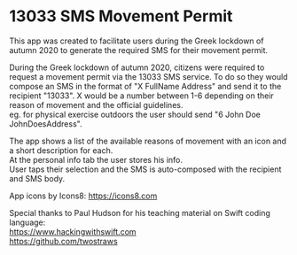 # 13033 SMS Movement Permit 
This app was created to facilitate users during the Greek lockdown of autumn 2020 to generate the required SMS for their movement permit.

During the Greek lockdown of autumn 2020, citizens were required to request a movement permit via the 13033 SMS service. To do so they would compose an SMS in the format of "X FullName Address" and send it to the recipient "13033". X would be a number between 1-6 depending on their reason of movement and the official guidelines.   
eg. for physical exercise outdoors the user should send "6 John Doe JohnDoesAddress".

The app shows a list of the available reasons of movement with an icon and a short description for each.  
At the personal info tab the user stores his info.  
User taps their selection and the SMS is auto-composed with the recipient and SMS body.

App icons by Icons8: https://icons8.com

Special thanks to Paul Hudson for his teaching material on Swift coding language:  
https://www.hackingwithswift.com  
https://github.com/twostraws
